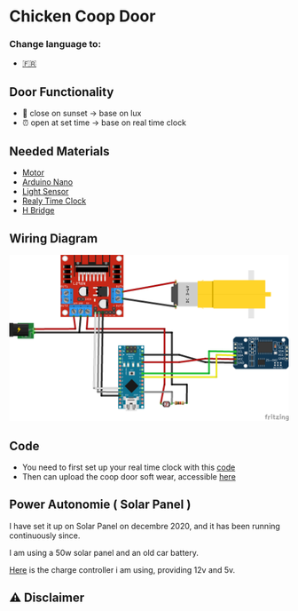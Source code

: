 # Chicken Coop Door

### Change language to:

  * <a href='https://github.com/Qypol342/chicken-coop-door/blob/master/README.FR.md'> :fr:		<a/>


 
## Door Functionality
 * 🌅 close on sunset -> base on lux
 * ⏰ open at set time -> base on real time clock

## Needed Materials
 * <a href='https://fr.banggood.com/DC-3V-6V-DC-1-120-Gear-Motor-TT-Motor-for-Smart-Car-Robot-DIY-p-1260117.html?rmmds=detail-left-hotproducts&cur_warehouse=CN'>Motor<a/>
 * <a href='https://www.banggood.com/fr/Geekcreit-ATmega328P-Nano-V3-Module-Improved-Version-With-USB-Cable-Development-Board-Geekcreit-for-Arduino-products-that-work-with-official-Arduino-boards-p-933647.html?cur_warehouse=CN&rmmds=search'>Arduino Nano<a/>
 * <a href='https://www.banggood.com/fr/50PCS-5MM-GL5516-Light-Dependent-Resistor-Photoresistor-LDR-p-1464084.html?cur_warehouse=CN&rmmds=search'>Light Sensor</a>
 * <a href='https://www.banggood.com/fr/DS3231-AT24C32-IIC-Precision-RTC-Real-Time-Clock-Memory-Module-p-1547989.html?cur_warehouse=CN&rmmds=search'>Realy Time Clock</a>
 * <a href='https://www.banggood.com/fr/Wholesale-L298N-Dual-H-Bridge-Stepper-Motor-Driver-Board-p-42826.html?cur_warehouse=CN&rmmds=search'>H Bridge</a>

## Wiring Diagram

 <img src="https://raw.githubusercontent.com/Qypol342/chicken-coop-door/master/wiring%20diagram.png" alt="wiring diagram" width="800">

 
## Code
  * You need to first set up your real time clock with this <a href='https://github.com/Qypol342/chicken-coop-door/blob/master/setclock.ino'>code</a>
  * Then can upload the coop door soft wear, accessible <a href='https://github.com/Qypol342/chicken-coop-door/blob/master/coop_door_code.ino'>here</a>
 

 
## Power Autonomie ( Solar Panel )
  I have set it up on Solar Panel on decembre 2020, and it has been running continuously since.
 
  I am using a 50w solar panel and an old car battery.
 
  <a href='https://www.banggood.com/fr/10-or-20-or-30A-12-or-24V-LCD-Dual-USB-Solar-Panel-Battery-Regulator-Charge-Controller-p-1766616.html?cur_warehouse=ES&ID=554059&rmmds=search'>Here</a> is the charge controller i am using, providing 12v and 5v.

 
 
## ⚠️ Disclaimer 
 
 
 
 
 
 


